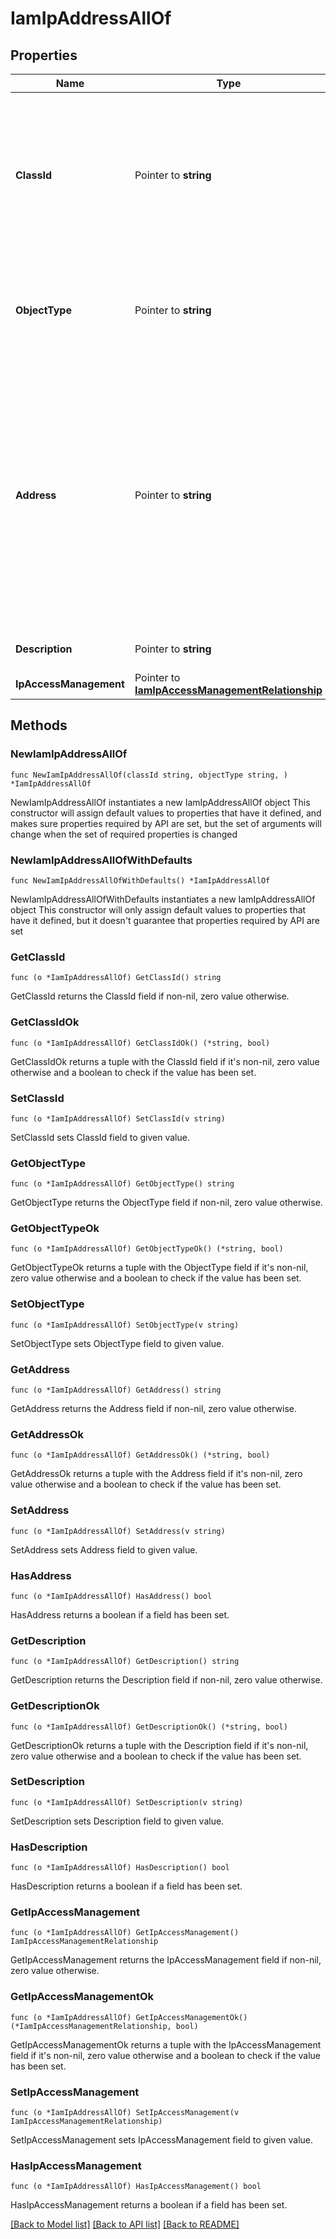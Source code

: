 # IamIpAddressAllOf

## Properties

Name | Type | Description | Notes
------------ | ------------- | ------------- | -------------
**ClassId** | Pointer to **string** | The fully-qualified name of the instantiated, concrete type. This property is used as a discriminator to identify the type of the payload when marshaling and unmarshaling data. | [default to "iam.IpAddress"]
**ObjectType** | Pointer to **string** | The fully-qualified name of the instantiated, concrete type. The value should be the same as the &#39;ClassId&#39; property. | [default to "iam.IpAddress"]
**Address** | Pointer to **string** | The Trusted IP range&#39;s address. IP address, CIDR range, and IP address range formats are supported. For example &#39;12.13.14.15&#39;, &#39;12.13.14.0/24&#39;, and &#39;12.13.14.15-12.13.14.200&#39;. Reserved IP ranges &#39;127.0.0.1&#39;, &#39;10.0.0.0/8&#39;, &#39;172.16.0.0/12&#39;, and &#39;192.168.0.0/16&#39; are not allowed. | [optional] 
**Description** | Pointer to **string** | Description of Trusted IP address range. | [optional] 
**IpAccessManagement** | Pointer to [**IamIpAccessManagementRelationship**](iam.IpAccessManagement.Relationship.md) |  | [optional] 

## Methods

### NewIamIpAddressAllOf

`func NewIamIpAddressAllOf(classId string, objectType string, ) *IamIpAddressAllOf`

NewIamIpAddressAllOf instantiates a new IamIpAddressAllOf object
This constructor will assign default values to properties that have it defined,
and makes sure properties required by API are set, but the set of arguments
will change when the set of required properties is changed

### NewIamIpAddressAllOfWithDefaults

`func NewIamIpAddressAllOfWithDefaults() *IamIpAddressAllOf`

NewIamIpAddressAllOfWithDefaults instantiates a new IamIpAddressAllOf object
This constructor will only assign default values to properties that have it defined,
but it doesn't guarantee that properties required by API are set

### GetClassId

`func (o *IamIpAddressAllOf) GetClassId() string`

GetClassId returns the ClassId field if non-nil, zero value otherwise.

### GetClassIdOk

`func (o *IamIpAddressAllOf) GetClassIdOk() (*string, bool)`

GetClassIdOk returns a tuple with the ClassId field if it's non-nil, zero value otherwise
and a boolean to check if the value has been set.

### SetClassId

`func (o *IamIpAddressAllOf) SetClassId(v string)`

SetClassId sets ClassId field to given value.


### GetObjectType

`func (o *IamIpAddressAllOf) GetObjectType() string`

GetObjectType returns the ObjectType field if non-nil, zero value otherwise.

### GetObjectTypeOk

`func (o *IamIpAddressAllOf) GetObjectTypeOk() (*string, bool)`

GetObjectTypeOk returns a tuple with the ObjectType field if it's non-nil, zero value otherwise
and a boolean to check if the value has been set.

### SetObjectType

`func (o *IamIpAddressAllOf) SetObjectType(v string)`

SetObjectType sets ObjectType field to given value.


### GetAddress

`func (o *IamIpAddressAllOf) GetAddress() string`

GetAddress returns the Address field if non-nil, zero value otherwise.

### GetAddressOk

`func (o *IamIpAddressAllOf) GetAddressOk() (*string, bool)`

GetAddressOk returns a tuple with the Address field if it's non-nil, zero value otherwise
and a boolean to check if the value has been set.

### SetAddress

`func (o *IamIpAddressAllOf) SetAddress(v string)`

SetAddress sets Address field to given value.

### HasAddress

`func (o *IamIpAddressAllOf) HasAddress() bool`

HasAddress returns a boolean if a field has been set.

### GetDescription

`func (o *IamIpAddressAllOf) GetDescription() string`

GetDescription returns the Description field if non-nil, zero value otherwise.

### GetDescriptionOk

`func (o *IamIpAddressAllOf) GetDescriptionOk() (*string, bool)`

GetDescriptionOk returns a tuple with the Description field if it's non-nil, zero value otherwise
and a boolean to check if the value has been set.

### SetDescription

`func (o *IamIpAddressAllOf) SetDescription(v string)`

SetDescription sets Description field to given value.

### HasDescription

`func (o *IamIpAddressAllOf) HasDescription() bool`

HasDescription returns a boolean if a field has been set.

### GetIpAccessManagement

`func (o *IamIpAddressAllOf) GetIpAccessManagement() IamIpAccessManagementRelationship`

GetIpAccessManagement returns the IpAccessManagement field if non-nil, zero value otherwise.

### GetIpAccessManagementOk

`func (o *IamIpAddressAllOf) GetIpAccessManagementOk() (*IamIpAccessManagementRelationship, bool)`

GetIpAccessManagementOk returns a tuple with the IpAccessManagement field if it's non-nil, zero value otherwise
and a boolean to check if the value has been set.

### SetIpAccessManagement

`func (o *IamIpAddressAllOf) SetIpAccessManagement(v IamIpAccessManagementRelationship)`

SetIpAccessManagement sets IpAccessManagement field to given value.

### HasIpAccessManagement

`func (o *IamIpAddressAllOf) HasIpAccessManagement() bool`

HasIpAccessManagement returns a boolean if a field has been set.


[[Back to Model list]](../README.md#documentation-for-models) [[Back to API list]](../README.md#documentation-for-api-endpoints) [[Back to README]](../README.md)


